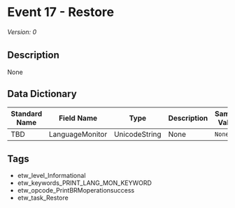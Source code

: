 # Event 17 - Restore
###### Version: 0

## Description
None

## Data Dictionary
|Standard Name|Field Name|Type|Description|Sample Value|
|---|---|---|---|---|
|TBD|LanguageMonitor|UnicodeString|None|`None`|

## Tags
* etw_level_Informational
* etw_keywords_PRINT_LANG_MON_KEYWORD
* etw_opcode_PrintBRMoperationsuccess
* etw_task_Restore